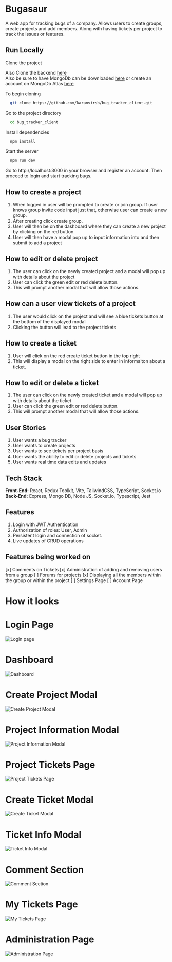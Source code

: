 # Bugasaur 

A web app for tracking bugs of a company. Allows users to create groups, create projects and add members. Along with having tickets per project to track the issues or features.

## Run Locally 

Clone the project <br/>

Also Clone the backend [here](https://github.com/karanvirsb/bug_tracker_server) <br/>
Also be sure to have MongoDb can be downloaded [here]() or create an account on MongoDb Atlas [here]()

To begin cloning

```bash
  git clone https://github.com/karanvirsb/bug_tracker_client.git
```

Go to the project directory

``` bash
  cd bug_tracker_client
```

Install dependencies

```bash
  npm install
```

Start the server 

```bash
  npm run dev
```

Go to http://localhost:3000 in your browser and register an account. Then proceed to login and start tracking bugs. <br/>

## How to create a project
1. When logged in user will be prompted to create or join group. If user knows group invite code input just that, otherwise user can create a new group. 
2. After creating click create group.
3. User will then be on the dashboard where they can create a new project by clicking on the red button.
4. User will then have a modal pop up to input information into and then submit to add a project

## How to edit or delete project
1. The user can click on the newly created project and a modal will pop up with details about the project
2. User can click the green edit or red delete button. 
3. This will prompt another modal that will allow those actions.

## How can a user view tickets of a project
1. The user would click on the project and will see a blue tickets button at the bottom of the displayed modal
2. Clicking the button will lead to the project tickets

## How to create a ticket
1. User will click on the red create ticket button in the top right
2. This will display a modal on the right side to enter in informaiton about a ticket.

## How to edit or delete a ticket
1. The user can click on the newly created ticket and a modal will pop up with details about the ticket
2. User can click the green edit or red delete button. 
3. This will prompt another modal that will allow those actions.

## User Stories
1. User wants a bug tracker
2. User wants to create projects 
3. User wants to see tickets per project basis
4. User wants the ability to edit or delete projects and tickets
5. User wants real time data edits and updates

## Tech Stack
**Front-End:** React, Redux Toolkit,  Vite, TailwindCSS, TypeScript, Socket.io <br/>
**Back-End:** Express, Mongo DB, Node JS, Socket.io, Typescript, Jest

## Features
1. Login with JWT Authentication
2. Authorization of roles: User, Admin
3. Persistent login and connection of socket.
4. Live updates of CRUD operations

## Features being worked on 
[x] Comments on Tickets
[x] Administration of adding and removing users from a group
[ ] Forums for projects
[x] Displaying all the members within the group or within the project
[ ] Settings Page
[ ] Account Page

# How it looks

# Login Page

![Login page](https://github.com/karanvirsb/bug_tracker_client/blob/main/src/Assets/Screenshots/login-page.jpeg)

# Dashboard

![Dashboard](https://github.com/karanvirsb/bug_tracker_client/blob/main/src/Assets/Screenshots/dashboard-page.jpeg)

# Create Project Modal

![Create Project Modal](https://github.com/karanvirsb/bug_tracker_client/blob/main/src/Assets/Screenshots/create-project-modal.jpeg)

# Project Information Modal

![Project Information Modal](https://github.com/karanvirsb/bug_tracker_client/blob/main/src/Assets/Screenshots/project-info-modal.jpeg)

# Project Tickets Page

![Project Tickets Page](https://github.com/karanvirsb/bug_tracker_client/blob/main/src/Assets/Screenshots/project-tickets-page.jpeg)

# Create Ticket Modal

![Create Ticket Modal](https://github.com/karanvirsb/bug_tracker_client/blob/main/src/Assets/Screenshots/create-ticket-modal.jpeg)

# Ticket Info Modal

![Ticket Info Modal](https://github.com/karanvirsb/bug_tracker_client/blob/main/src/Assets/Screenshots/project-tickets-modal.jpeg)

# Comment Section
![Comment Section](https://github.com/karanvirsb/bug_tracker_client/blob/main/src/Assets/Screenshots/comment-section.jpeg)

# My Tickets Page
![My Tickets Page](https://github.com/karanvirsb/bug_tracker_client/blob/main/src/Assets/Screenshots/my-tickets-page.jpeg)

# Administration Page
![Administration Page](https://github.com/karanvirsb/bug_tracker_client/blob/main/src/Assets/Screenshots/my-tickets-page.jpeg)

